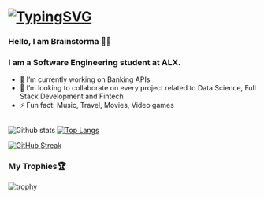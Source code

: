 # [![TypingSVG](https://readme-typing-svg.demolab.com?lines=Hi!+You+Are+Welcome+To+My+Profile;My+Name+Is+Brainstorma;I+Like+Working+With+AIs;I+Like+Playing+and+Building+video+Games)](https://git.io/typing-svg)
### Hello, I am Brainstorma 👋✨

### I am a Software Engineering student at ALX.
- 🔭 I’m currently working on Banking APIs
- 👯 I’m looking to collaborate on every project related to Data Science, Full Stack Development and Fintech
- ⚡ Fun fact: Music, Travel, Movies, Video games

</div>
<img src="https://komarev.com/ghpvc/?username=Brainstorma&style=compact-square&color=blue" align="center" alt=""/>

![Github stats](https://github-readme-stats.vercel.app/api?&username=Brainstorma&repo=Brainstorma&theme=highcontrast&show_icons=true&count_private=true)
[![Top Langs](https://github-readme-stats.vercel.app/api/top-langs/?username=Brainstorma&langs_count=20&layout=compact&theme=vision-friendly-dark&count_private=true)](https://github.com/anuraghazra/github-readme-stats)



[![GitHub Streak](https://streak-stats.demolab.com/?user=Brainstorma&theme=highcontrast)](https://git.io/streak-stats)

### My Trophies🏆 <!--My Trophies-->

[![trophy](https://github-profile-trophy.vercel.app/?username=Brainstorma&theme=tokyonight&no-bg=false&no-frame=false&count_private=true)](https://github.com/Brainstorma/Brainstorma)
